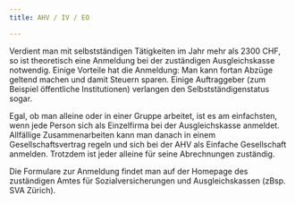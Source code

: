 ```yaml
---
title: AHV / IV / EO

---
```

Verdient man mit selbstständigen Tätigkeiten im Jahr mehr als 2300 CHF, so ist theoretisch eine Anmeldung bei der zuständigen Ausgleichskasse notwendig. Einige Vorteile hat die Anmeldung: Man kann fortan Abzüge geltend machen und damit Steuern sparen. Einige Auftraggeber (zum Beispiel öffentliche Institutionen) verlangen den Selbstständigenstatus sogar.

Egal, ob man alleine oder in einer Gruppe arbeitet, ist es am einfachsten, wenn jede Person sich als Einzelfirma bei der Ausgleichskasse anmeldet. Allfällige Zusammenarbeiten kann man danach in einem Gesellschaftsvertrag regeln und sich bei der AHV als Einfache Gesellschaft anmelden. Trotzdem ist jeder alleine für seine Abrechnungen zuständig.

Die Formulare zur Anmeldung findet man auf der Homepage des zuständigen Amtes für Sozialversicherungen und Ausgleichskassen
(zBsp. SVA Zürich).
